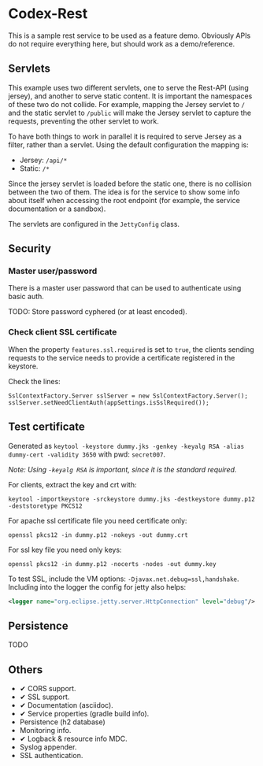 # Codex-Rest

This is a sample rest service to be used as a feature demo. Obviously APIs do not require everything here, but should 
work as a demo/reference.

## Servlets

This example uses two different servlets, one to serve the Rest-API (using jersey), and another to serve static content.
It is important the namespaces of these two do not collide. For example, mapping the Jersey servlet to `/` and the
static servlet to `/public` will make the Jersey servlet to capture the requests, preventing the other servlet to work.

To have both things to work in parallel it is required to serve Jersey as a filter, rather than a servlet. Using the
default configuration the mapping is:

* Jersey: `/api/*`
* Static: `/*`

Since the jersey servlet is loaded before the static one, there is no collision between the two of them. The idea is
for the service to show some info about itself when accessing the root endpoint (for example, the service documentation
or a sandbox).

The servlets are configured in the `JettyConfig` class. 

## Security

### Master user/password

There is a master user password that can be used to authenticate using basic auth.

TODO: Store password cyphered (or at least encoded).

### Check client SSL certificate

When the property `features.ssl.required` is set to `true`, the clients sending requests to the service needs to provide
a certificate registered in the keystore. 

Check the lines:

```
SslContextFactory.Server sslServer = new SslContextFactory.Server();
sslServer.setNeedClientAuth(appSettings.isSslRequired());
```

## Test certificate

Generated as `keytool -keystore dummy.jks -genkey -keyalg RSA -alias dummy-cert -validity 3650` with pwd: `secret007`.

_Note: Using `-keyalg RSA` is important, since it is the standard required._

For clients, extract the key and crt with:

`keytool -importkeystore -srckeystore dummy.jks -destkeystore dummy.p12 -deststoretype PKCS12`

For apache ssl certificate file you need certificate only:

`openssl pkcs12 -in dummy.p12 -nokeys -out dummy.crt`

For ssl key file you need only keys:

`openssl pkcs12 -in dummy.p12 -nocerts -nodes -out dummy.key`

To test SSL, include the VM options: `-Djavax.net.debug=ssl,handshake`. Including into the logger the config for
jetty also helps:
```xml
<logger name="org.eclipse.jetty.server.HttpConnection" level="debug"/>
```

## Persistence 

TODO

## Others

* ✔ CORS support.
* ✔ SSL support.
* ✔ Documentation (asciidoc).
* ✔ Service properties (gradle build info).
* Persistence (h2 database)
* Monitoring info.
* ✔ Logback & resource info MDC.
* Syslog appender.
* SSL authentication.
